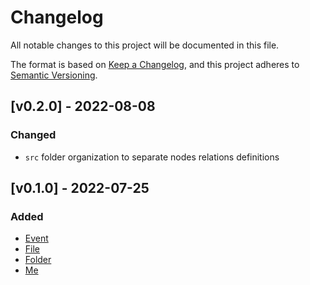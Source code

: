 # Changelog

All notable changes to this project will be documented in this file.

The format is based on [Keep a Changelog](https://keepachangelog.com/en/1.0.0/),
and this project adheres to [Semantic Versioning](https://semver.org/spec/v2.0.0.html).

## [v0.2.0] - 2022-08-08

### Changed

- `src` folder organization to separate nodes relations definitions

## [v0.1.0] - 2022-07-25

### Added

- [Event](src/nodes/event.md)
- [File](src/nodes/file.md)
- [Folder](src/nodes/folder.md)
- [Me](src/nodes/me.md)
